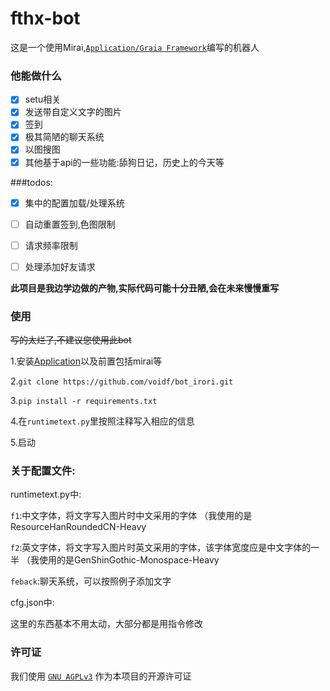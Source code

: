 # fthx-bot
这是一个使用Mirai,[`Application/Graia Framework`](https://github.com/GraiaProject/Application)编写的机器人


### 他能做什么

+ [x] setu相关
+ [x] 发送带自定义文字的图片
+ [x] 签到
+ [x] 极其简陋的聊天系统
+ [x] 以图搜图
+ [x] 其他基于api的一些功能:舔狗日记，历史上的今天等

###todos:

+ [x] 集中的配置加载/处理系统
+ [ ] 自动重置签到,色图限制
+ [ ] 请求频率限制
+ [ ] 处理添加好友请求


**此项目是我边学边做的产物,实际代码可能十分丑陋,会在未来慢慢重写**

### 使用

~~写的太烂了,不建议您使用此bot~~

  1.安装[Application](https://github.com/GraiaProject/Application)以及前置包括mirai等

  2.`git clone https://github.com/voidf/bot_irori.git`

  3.```pip install -r requirements.txt```
  
  4.在`runtimetext.py`里按照注释写入相应的信息
 
  5.启动

### 关于配置文件:

runtimetext.py中:

  `f1`:中文字体，将文字写入图片时中文采用的字体 （我使用的是ResourceHanRoundedCN-Heavy

  `f2`:英文字体，将文字写入图片时英文采用的字体，该字体宽度应是中文字体的一半 （我使用的是GenShinGothic-Monospace-Heavy

  `feback`:聊天系统，可以按照例子添加文字

cfg.json中:

  这里的东西基本不用太动，大部分都是用指令修改
### 许可证

我们使用 [`GNU AGPLv3`](https://choosealicense.com/licenses/agpl-3.0/) 作为本项目的开源许可证
